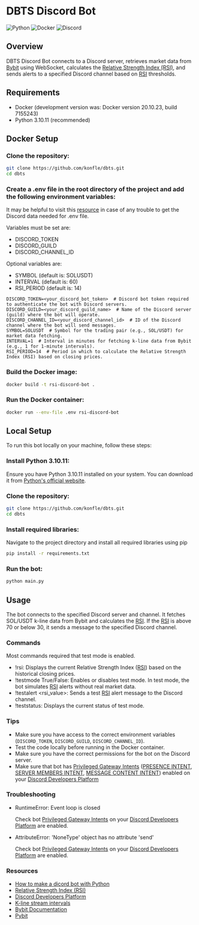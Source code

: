 [real-python-discord-bot]: https://realpython.com/how-to-make-a-discord-bot-python/
[kline-stream-intervals]: https://bybit-exchange.github.io/docs/v5/websocket/public/kline
[rsi]: https://www.investopedia.com/terms/r/rsi.asp
[bybit]: https://www.bybit.com/en
[pgi]: https://discord.com/developers/docs/topics/gateway#gateway-intents
[pi]: https://discord.com/developers/docs/topics/gateway#presence-update
[smi]: https://discord.com/developers/docs/topics/gateway#list-of-intents
[mcp]: https://support-dev.discord.com/hc/en-us/articles/4404772028055-Message-Content-Privileged-Intent-FAQ
[ddp]: https://discord.com/developers/docs/intro


# DBTS Discord Bot
![Python](https://img.shields.io/badge/python-3670A0?style=for-the-badge&logo=python&logoColor=ffdd54)
![Docker](https://img.shields.io/badge/docker-%230db7ed.svg?style=for-the-badge&logo=docker&logoColor=white)
![Discord](https://img.shields.io/badge/Discord-%235865F2.svg?style=for-the-badge&logo=discord&logoColor=white)

## Overview
DBTS Discord Bot connects to a Discord server, retrieves market data from [Bybit][bybit] using WebSocket, calculates the 
[Relative Strength Index (RSI)][rsi], and sends alerts to a specified Discord channel based on [RSI][rsi] thresholds.

## Requirements
- Docker (development version was: Docker version 20.10.23, build 7155243)
- Python 3.10.11 (recommended)

## Docker Setup

### Clone the repository:
```sh
git clone https://github.com/konfle/dbts.git
cd dbts
```

### Create a .env file in the root directory of the project and add the following environment variables:
It may be helpful to visit this [resource][real-python-discord-bot] in case of any trouble to get the Discord 
data needed for .env file.

Variables must be set are:
- DISCORD_TOKEN
- DISCORD_GUILD
- DISCORD_CHANNEL_ID

Optional variables are:
- SYMBOL (default is: SOLUSDT)
- INTERVAL (default is: 60)
- RSI_PERIOD (default is: 14)
```
DISCORD_TOKEN=<your_discord_bot_token>  # Discord bot token required to authenticate the bot with Discord servers.
DISCORD_GUILD=<your_discord_guild_name>  # Name of the Discord server (guild) where the bot will operate.
DISCORD_CHANNEL_ID=<your_discord_channel_id>  # ID of the Discord channel where the bot will send messages.
SYMBOL=SOLUSDT  # Symbol for the trading pair (e.g., SOL/USDT) for market data fetching.
INTERVAL=1  # Interval in minutes for fetching k-line data from Bybit (e.g., 1 for 1-minute intervals).
RSI_PERIOD=14  # Period in which to calculate the Relative Strength Index (RSI) based on closing prices.
```

### Build the Docker image:
```sh
docker build -t rsi-discord-bot .
```

### Run the Docker container:
```sh
docker run --env-file .env rsi-discord-bot
```

## Local Setup
To run this bot locally on your machine, follow these steps:

### Install Python 3.10.11:
Ensure you have Python 3.10.11 installed on your system. You can download it from
[Python's official website](https://www.python.org/downloads/release/python-31011/).

### Clone the repository:
```sh
git clone https://github.com/konfle/dbts.git
cd dbts
```

### Install required libraries:
Navigate to the project directory and install all required libraries using pip
```sh
pip install -r requirements.txt
```

### Run the bot:
```sh
python main.py
```

## Usage
The bot connects to the specified Discord server and channel. It fetches SOL/USDT k-line data from Bybit and calculates
the [RSI][rsi]. If the [RSI][rsi] is above 70 or below 30, it sends a message to the specified Discord channel.

### Commands
Most commands required that test mode is enabled.
- !rsi: Displays the current Relative Strength Index ([RSI][rsi]) based on the historical closing prices.
- !testmode True/False: Enables or disables test mode. In test mode, the bot simulates [RSI][rsi] alerts
without real market data.
- !testalert <rsi_value>: Sends a test [RSI][rsi] alert message to the Discord channel.
- !teststatus: Displays the current status of test mode.

### Tips
- Make sure you have access to the correct environment variables (`DISCORD_TOKEN`, `DISCORD_GUILD`, `DISCORD_CHANNEL_ID`).
- Test the code locally before running in the Docker container.
- Make sure you have the correct permissions for the bot on the Discord server.
- Make sure that bot has [Privileged Gateway Intents][pgi] ([PRESENCE INTENT][pi], 
[SERVER MEMBERS INTENT][smi], [MESSAGE CONTENT INTENT][mcp]) enabled on your [Discord Developers Platform][ddp]

### Troubleshooting

- RuntimeError: Event loop is closed

    Check bot [Privileged Gateway Intents][pgi] on your [Discord Developers Platform][ddp] are enabled.


- AttributeError: 'NoneType' object has no attribute 'send'

    Check bot [Privileged Gateway Intents][pgi] on your [Discord Developers Platform][ddp] are enabled.

### Resources
- [How to make a dicord bot with Python][real-python-discord-bot]
- [Relative Strength Index (RSI)][rsi]
- [Discord Developers Platform][ddp]
- [K-line stream intervals][kline-stream-intervals]
- [Bybit Documentation](https://bybit-exchange.github.io/docs/v5/intro)
- [Pybit](https://github.com/bybit-exchange/pybit?tab=readme-ov-file#about)
